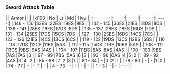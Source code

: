 


### Sword Attack Table

|      | Armor ||||
| d100 | No | Lt | Md | Hvy |
|:--------:|:-----:|:-----:|:-----:|:-----:|
| 146 - 150 |33ES |22ES |19ES |9ES |
| 142 - 145 |30ES |21ES |18DS |8DS |
| 138 - 141 |28ES |19ES |17DS |8DS |
| 135 - 137 |26ES |18ES |16DS |7DS |
| 131 - 134 |25ES |17DS |15CS |7DS |
| 127 - 130 |23ES |16DS |14CS |7CS |
| 123 - 126 |21ES |14CS |13CS |6CS |
| 119 - 122 |19DS |13CS |12BS |6BS |
| 116 - 118 |17DS |12CS |11BS |5AS |
| 112 - 115 |15CS |11BS |10BS |5AS |
| 108 - 111 |13CS |9BS |9AS |4AS |
| 104 - 107 |11BS |8AS |8AS |4AS |
| 100 - 103 |9BS |7AS |7AS |3 |
| 97 - 99 |7BS |5AS |6 |3 |
| 93 - 96 |6AS |4 |5 |2 |
| 89 - 92 |4AS |3 |4 |2 |
| 85 - 88 |2 |2 |3 |1 |
| 81 - 84 | -  |0 |2 |1 |
| 78 - 80 | -  | -  |1 |0 |
| 74 - 77 | -  | -  |1 | -  |
| 4 - 73 | -  | -  | -  | -  |
| 1 - 3 | -  | -  | -  | -  |
